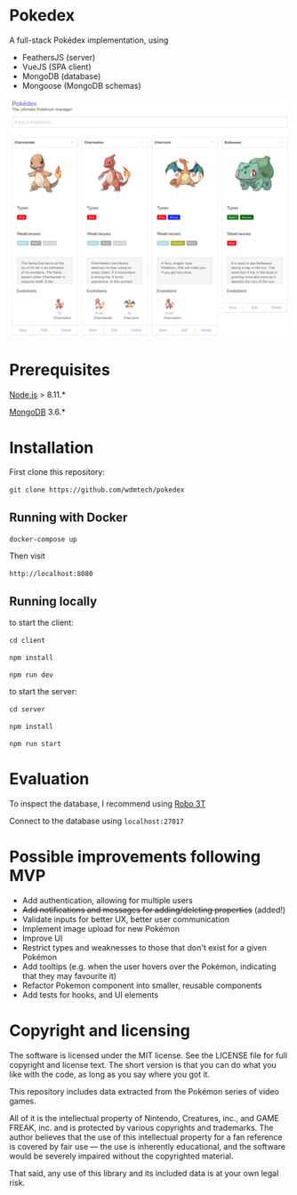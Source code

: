# Pokedex

A full-stack Pokédex implementation, using 

- FeathersJS (server) 
- VueJS (SPA client)
- MongoDB (database)
- Mongoose (MongoDB schemas)

![screenshot](screenshot.png)

# Prerequisites

[Node.js](https://nodejs.org/en/download/) > 8.11.* 

[MongoDB](https://www.mongodb.com/download-center#community) 3.6.*

# Installation

First clone this repository:

`git clone https://github.com/wdmtech/pokedex`

## Running with Docker

`docker-compose up`

Then visit 

`http://localhost:8080`

## Running locally

to start the client: 

`cd client`

`npm install`

`npm run dev`

to start the server:

`cd server`

`npm install`

`npm run start`

# Evaluation

To inspect the database, I recommend using [Robo 3T](https://robomongo.org/)

Connect to the database using `localhost:27017`

# Possible improvements following MVP

- Add authentication, allowing for multiple users
- ~~Add notifications and messages for adding/deleting properties~~ (added!)
- Validate inputs for better UX, better user communication
- Implement image upload for new Pokémon
- Improve UI
- Restrict types and weaknesses to those that don't exist for a given Pokémon
- Add tooltips (e.g. when the user hovers over the Pokémon, indicating that they may favourite it)
- Refactor Pokemon component into smaller, reusable components
- Add tests for hooks, and UI elements

# Copyright and licensing

The software is licensed under the MIT license. See the LICENSE file for full copyright and license text. The short version is that you can do what you like with the code, as long as you say where you got it.

This repository includes data extracted from the Pokémon series of video games. 

All of it is the intellectual property of Nintendo, Creatures, inc., and GAME FREAK, inc. and is protected by various copyrights and trademarks. The author believes that the use of this intellectual property for a fan reference is covered by fair use — the use is inherently educational, and the software would be severely impaired without the copyrighted material.

That said, any use of this library and its included data is at your own legal risk.
